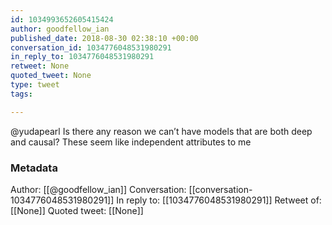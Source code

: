```yaml
---
id: 1034993652605415424
author: goodfellow_ian
published_date: 2018-08-30 02:38:10 +00:00
conversation_id: 1034776048531980291
in_reply_to: 1034776048531980291
retweet: None
quoted_tweet: None
type: tweet
tags:

---
```


@yudapearl Is there any reason we can’t have models that are both deep and causal? These seem like independent attributes to me

### Metadata

Author: [[@goodfellow_ian]]
Conversation: [[conversation-1034776048531980291]]
In reply to: [[1034776048531980291]]
Retweet of: [[None]]
Quoted tweet: [[None]]
